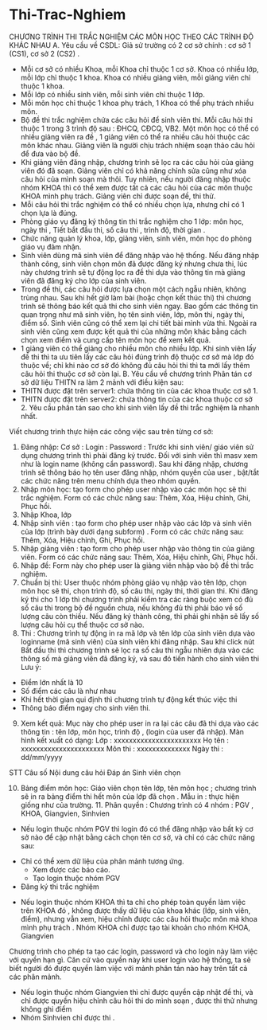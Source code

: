 # Thi-Trac-Nghiem
CHƯƠNG TRÌNH THI TRẮC NGHIỆM CÁC MÔN HỌC THEO CÁC TRÌNH ĐỘ KHÁC NHAU
A. Yêu cầu về CSDL:
Giả sử  trường có 2 cơ sở chính : cơ sở 1  (CS1), cơ sở 2  (CS2) .
-	Mỗi cơ sở có nhiều Khoa, mỗi Khoa chỉ thuộc 1 cơ sở. Khoa có nhiều lớp, mỗi lớp chỉ thuộc 1 khoa. Khoa có nhiều giảng viên, mỗi giảng viên chỉ thuộc 1 khoa.
-	Mỗi lớp có nhiều sinh viên, mỗi sinh viên chỉ thuộc 1 lớp.
-	Mỗi môn học chỉ thuộc 1 khoa phụ trách, 1 Khoa có thể phụ trách nhiều môn.
-	Bộ đề thi trắc nghiệm chứa các câu hỏi để sinh viên thi. Mỗi câu hỏi thi thuộc 1 trong 3 trình độ sau : ĐHCQ, CĐCQ, VB2. Một môn học có thể có nhiều giảng viên ra đề , 1 giảng viên có thể ra nhiều câu hỏi thuộc các môn khác nhau.  Giảng viên là người chịu trách nhiệm soạn thảo câu hỏi để đưa vào bộ đề.  
-	Khi giảng viên đăng nhập, chương trình sẽ lọc ra các câu hỏi của giảng viên đó đã soạn. Giảng viên chỉ có khả năng chỉnh sửa cũng như xóa câu hỏi của mình soạn mà thôi. Tuy nhiên, nếu người đăng nhập thuộc nhóm KHOA thì có thể xem được tất cả các câu hỏi của các môn thuộc KHOA mình phụ trách. Giảng viên chỉ được soạn đề, thi thử.
-	Mỗi câu hỏi thi trắc nghiệm có thể có nhiều chọn lựa, nhưng chỉ có 1 chọn lựa là đúng.
-	Phòng giáo vụ đăng ký thông tin thi trắc nghiệm cho 1 lớp: môn học, ngày thi , Tiết bắt đầu thi, số câu thi , trình độ, thời gian  .
-	Chức năng quản lý khoa, lớp, giảng viên, sinh viên, môn học do phòng giáo vụ đảm nhận. 
-	Sinh viên dùng mã sinh viên để đăng nhập vào hệ thống. Nếu đăng nhập thành công, sinh viên chọn môn đã được đăng ký nhưng chưa thi, lúc này chương trình sẽ tự động lọc ra đề thi dựa vào thông tin mà giảng viên đã đăng ký cho lớp của sinh viên.
-	Trong đề thi, các câu hỏi được lựa chọn một cách ngẫu nhiên, không trùng nhau. Sau khi hết giờ làm bài (hoặc chọn kết thúc thi) thì chương trình sẽ thông báo kết quả thi cho sinh viên ngay. Bao gồm các thông tin quan trọng như mã sinh viên, họ tên sinh viên, lớp, môn thi,  ngày thi, điểm số. Sinh viên cũng có thể xem lại chi tiết bài mình vừa thi. 
Ngoài ra sinh viên cũng xem được kết quả thi của những môn khác bằng cách chọn xem điểm và cung cấp tên môn học để xem kết quả.
-	1 giảng viên có thể giảng cho nhiều môn cho nhiều lớp. Khi sinh viên lấy đề thi thì ta ưu tiên lấy các câu hỏi đúng trình độ thuộc cơ sở mà lớp đó thuộc về; chỉ khi nào cơ sở đó không đủ câu hỏi thi thì ta mới lấy thêm câu hỏi thi thuộc cơ sở còn lại. 
B. Yêu cầu về chương trình
Phân tán cơ sở dữ liệu THITN ra làm 2 mảnh với điều kiện sau: 
-	THITN được đặt trên server1: chứa thông tin của các khoa thuộc cơ sở 1.
-	THITN được đặt trên server2: chứa thông tin của các khoa thuộc cơ sở 2.
Yêu cầu phân tán sao cho khi sinh viên lấy đề thi trắc nghiệm là nhanh nhất.

Viết chương trình thực hiện các công việc sau trên từng cơ sở:
1.	Đăng nhập:
 Cơ sở		:
Login     	:
Password	:
Trước khi sinh viên/ giáo viên sử dụng chương trình thì phải đăng ký trước.  Đối với sinh viên thì masv xem như là login name (không cần password). Sau khi đăng nhập, chương trình sẽ thông báo họ tên user đăng nhập, nhóm quyền của user , bật/tắt các chức năng trên menu chính dựa theo nhóm quyền.
2. Nhập môn học: tạo form cho phép user nhập vào các môn học sẽ thi trắc nghiệm. Form có các chức năng sau: Thêm, Xóa, Hiệu chỉnh,  Ghi, Phục hồi.
3. Nhập Khoa, lớp
4. Nhập sinh viên : tạo form cho phép user nhập vào các lớp và sinh viên của lớp (trình bày dưới dạng subform) . Form có các chức năng sau: Thêm, Xóa, Hiệu chỉnh,  Ghi, Phục hồi.
5. Nhập giảng viên : tạo form cho phép user nhập vào thông tin của giảng viên. Form có các chức năng sau: Thêm, Xóa, Hiệu chỉnh,  Ghi, Phục hồi.
6. Nhập đề: Form này cho phép user là giảng viên nhập vào bộ đề thi trắc nghiệm.  
7. Chuẩn bị thi: User thuộc nhóm phòng giáo vụ nhập vào tên lớp, chọn môn học sẽ thi, chọn trình độ, số câu thi, ngày thi, thời gian thi. Khi đăng ký thi cho 1 lớp thì chương trình  phải kiểm tra các ràng buộc xem có đủ số câu thi trong bộ đề nguồn chưa, nếu không đủ thì phải báo về số lượng câu còn thiếu. Nếu đăng ký thành công, thì phải ghi nhận sẽ lấy số lượng câu hỏi cụ thể thuộc cơ sở nào.
8. Thi : Chương trình tự động in ra mã lớp và tên lớp của sinh viên dựa vào loginname (mã sinh viên) của sinh viên khi đăng nhập.  Sau khi click nút Bắt đầu thi thì chương trình sẽ lọc ra số câu thi ngẫu nhiên dựa vào các thông số mà giảng viên đã đăng ký, và sau đó tiến hành cho sinh viên thi
Lưu ý:	
- Điểm lớn nhất là 10
- Số điểm các câu là như nhau
- Khi hết thời gian qui định thì chương trình tự động kết thúc việc thi
-	Thông báo điểm ngay cho sinh viên thi.
9. Xem kết quả:  Mục này cho phép user in ra lại các câu đã thi dựa vào các thông tin : tên lớp, môn học, trình độ , (login của user đã nhập).
Màn hình kết xuất có dạng:
Lớp	: xxxxxxxxxxxxxxxxxxxxxxx
Họ tên	: xxxxxxxxxxxxxxxxxxxxxx
Môn thi	: xxxxxxxxxxxxxx
Ngày thi 	: 	dd/mm/yyyy			 

STT	Câu số
	Nội dung câu hỏi	Đáp án	Sinh viên chọn
				
				
10. Bảng điểm môn học: Giáo viên chọn tên lớp, tên môn học ; chương trình sẽ in ra bảng điểm thi hết môn của lớp đã chọn .  Mẫu in : thực hiện giống như của trường.
     11. Phân quyền : Chương trình có 4 nhóm : PGV , KHOA, Giangvien, Sinhvien
-  Nếu login thuộc nhóm PGV thì login đó có thể đăng nhập vào bất kỳ cơ sở nào để cập nhật bằng cách chọn tên cơ sở, và chỉ có các chức năng sau:
 + Chỉ có thể xem dữ liệu của phân mảnh tương ứng.
 	 + Xem được các báo cáo.
	 + Tạo login thuộc nhóm PGV
 + Đăng ký thi trắc nghiệm
-  Nếu login thuộc nhóm KHOA thì ta chỉ cho phép toàn quyền làm việc trên KHOA  đó , không được thấy dữ liệu của khoa khác (lớp, sinh viên, điểm), nhưng vẫn xem, hiệu chỉnh được các câu hỏi thuộc môn mà khoa mình phụ trách . Nhóm KHOA chỉ được tạo tài khoản cho nhóm KHOA, Giangvien

Chương trình cho phép ta tạo các login, password và cho login này làm việc với quyền hạn gì. Căn cứ vào quyền này khi user login vào hệ thống, ta sẽ biết người đó được quyền làm việc với mảnh phân tán nào hay trên tất cả các phân mảnh.
- Nếu login thuộc nhóm Giangvien thì chỉ được quyền cập nhật đề thi, và chỉ được quyền hiệu chỉnh câu hỏi thi do mình soạn , được thi thử nhưng không ghi điểm
- Nhóm Sinhvien chỉ được thi .  


